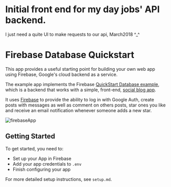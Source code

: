 # Initial front end for my day jobs' API backend. 
I just need a quite UI to make requests to our api, March2018 ^_^

# Firebase Database Quickstart
This app provides a useful starting point for building your own web app using Firebase, Google's cloud backend as a service.

The example app implements the Firebase [QuickStart Database example](https://github.com/firebase/quickstart-nodejs/tree/master/database), which is a backend that works with a simple, front-end, [social blog app](https://github.com/firebase/quickstart-js/tree/master/database).

It uses [Firebase](https://firebase.google.com/) to provide the ability to log in with Google Auth, create posts with messages as well as comment on others posts, star ones you like and receive an email notification whenever someone adds a new star.

![firebaseApp](https://hyperdev.wpengine.com/wp-content/uploads/2016/09/firebaseApp-1024x693.png)

## Getting Started
To get started, you need to:
- Set up your App in Firebase
- Add your app credentials to `.env`
- Finish configuring your app

For more detailed setup instructions, see `setup.md`.
